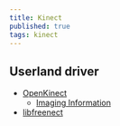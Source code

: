 ```yaml
---
title: Kinect
published: true
tags: kinect
---
```

## Userland driver

- [OpenKinect](https://openkinect.org/wiki/Main_Page)
	- [Imaging Information](https://openkinect.org/wiki/Imaging_Information)
- [libfreenect](https://github.com/OpenKinect/libfreenect)
